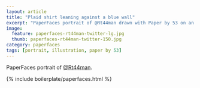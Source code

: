 ```yaml
---
layout: article
title: "Plaid shirt leaning against a blue wall"
excerpt: "PaperFaces portrait of @Rt44man drawn with Paper by 53 on an iPad."
image: 
  feature: paperfaces-rt44man-twitter-lg.jpg
  thumb: paperfaces-rt44man-twitter-150.jpg
category: paperfaces
tags: [portrait, illustration, paper by 53]
---
```


PaperFaces portrait of [@Rt44man](http://twitter.com/Rt44man).

{% include boilerplate/paperfaces.html %}